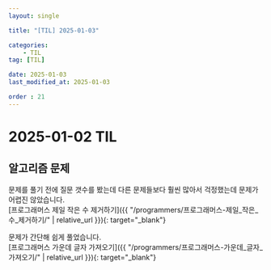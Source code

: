 ```yaml
---
layout: single

title: "[TIL] 2025-01-03"

categories:
    - TIL
tag: [TIL]

date: 2025-01-03
last_modified_at: 2025-01-03

order : 21
---
```


# 2025-01-02 TIL

## 알고리즘 문제

문제를 풀기 전에 질문 갯수를 봤는데 다른 문제들보다 훨씬 많아서 걱정했는데 문제가 어렵진 않았습니다.  
[프로그래머스 제일 작은 수 제거하기]({{ "/programmers/프로그래머스-제일_작은_수_제거하기/" | relative_url }}){: target="_blank"}

문제가 간단해 쉽게 풀었습니다.  
[프로그래머스 가운데 글자 가져오기]({{ "/programmers/프로그래머스-가운데_글자_가져오기/" | relative_url }}){: target="_blank"}